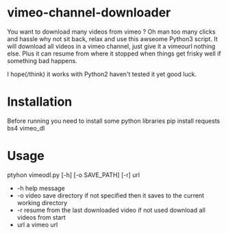 # vimeo-channel-downloader
You want to download many videos from vimeo ? 
Oh man too many clicks and hassle why not sit back, relax and use 
this awseome Python3 script. It will download all videos in a vimeo
channel, just give it a vimeourl nothing else. Plus it can resume 
from where it stopped when things get frisky well if something
bad happens.


Ι hope(/think) it works with Python2 haven't tested it yet good luck.


# Installation
Before running you need to install some python libraries
pip install requests bs4 vimeo_dl

# Usage
ptyhon vimeodl.py [-h] [-o SAVE_PATH] [-r] url

* -h help message
* -o video save directory if not specified then it saves to the current working directory
* -r resume from the last downloaded video if not used download all videos from start
* url a vimeo url

